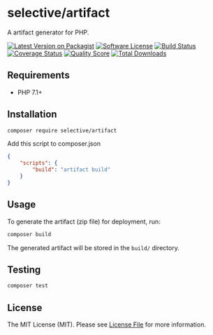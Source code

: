 # selective/artifact

A artifact generator for PHP.

[![Latest Version on Packagist](https://img.shields.io/github/release/selective-php/artifact.svg?style=flat-square)](https://packagist.org/packages/selective/artifact)
[![Software License](https://img.shields.io/badge/license-MIT-brightgreen.svg?style=flat-square)](LICENSE.md)
[![Build Status](https://img.shields.io/travis/selective-php/artifact/master.svg?style=flat-square)](https://travis-ci.org/selective-php/artifact)
[![Coverage Status](https://img.shields.io/scrutinizer/coverage/g/selective-php/artifact.svg?style=flat-square)](https://scrutinizer-ci.com/g/selective-php/artifact/code-structure)
[![Quality Score](https://img.shields.io/scrutinizer/quality/g/selective-php/artifact.svg?style=flat-square)](https://scrutinizer-ci.com/g/selective-php/artifact/?branch=master)
[![Total Downloads](https://img.shields.io/packagist/dt/selective/artifact.svg?style=flat-square)](https://packagist.org/packages/selective/artifact/stats)


## Requirements

* PHP 7.1+

## Installation

```bash
composer require selective/artifact
```

Add this script to composer.json

```json
{
    "scripts": {
        "build": "artifact build"
    }
}
```

## Usage

To generate the artifact (zip file) for deployment, run:

```bash
composer build
```

The generated artifact will be stored in the `build/` directory.

## Testing

```bash
composer test
```

## License

The MIT License (MIT). Please see [License File](LICENSE) for more information.
